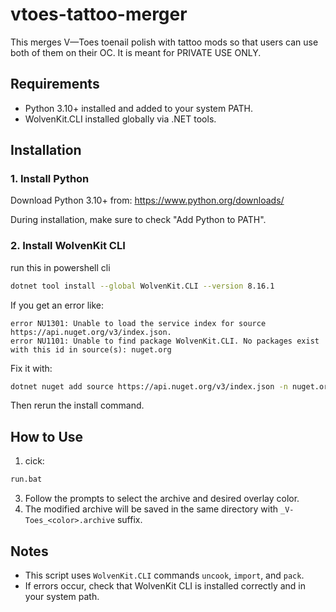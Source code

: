 # vtoes-tattoo-merger
This merges V—Toes toenail polish with tattoo mods so that users can use both of them on their OC. It is meant for PRIVATE USE ONLY.

## Requirements

- Python 3.10+ installed and added to your system PATH.
- WolvenKit.CLI installed globally via .NET tools.

## Installation

### 1. Install Python
Download Python 3.10+ from: https://www.python.org/downloads/

During installation, make sure to check "Add Python to PATH".

### 2. Install WolvenKit CLI
run this in powershell cli

```bash
dotnet tool install --global WolvenKit.CLI --version 8.16.1
```

If you get an error like:

```
error NU1301: Unable to load the service index for source https://api.nuget.org/v3/index.json.
error NU1101: Unable to find package WolvenKit.CLI. No packages exist with this id in source(s): nuget.org
```

Fix it with:

```bash
dotnet nuget add source https://api.nuget.org/v3/index.json -n nuget.org
```

Then rerun the install command.

## How to Use

1. cick:
```bash
run.bat
```
3. Follow the prompts to select the archive and desired overlay color.
4. The modified archive will be saved in the same directory with `_V-Toes_<color>.archive` suffix.

## Notes

- This script uses `WolvenKit.CLI` commands `uncook`, `import`, and `pack`.
- If errors occur, check that WolvenKit CLI is installed correctly and in your system path.

